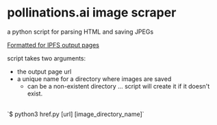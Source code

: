 # pollinations.ai image scraper
a python script for parsing HTML and saving JPEGs

[Formatted for IPFS output pages](https://ipfs.pollinations.ai/ipfs/QmS4L7oFXi2gJDua7RTEecUwXQ5JX7FHMtPbN7odA5AUix/output)

script takes two arguments:<br>
* the output page url
* a unique name for a directory where images are saved
  * can be a non-existent directory … script will create it if it doesn't exist.<br>
<br>
`$ python3 href.py [url] [image_directory_name]`

